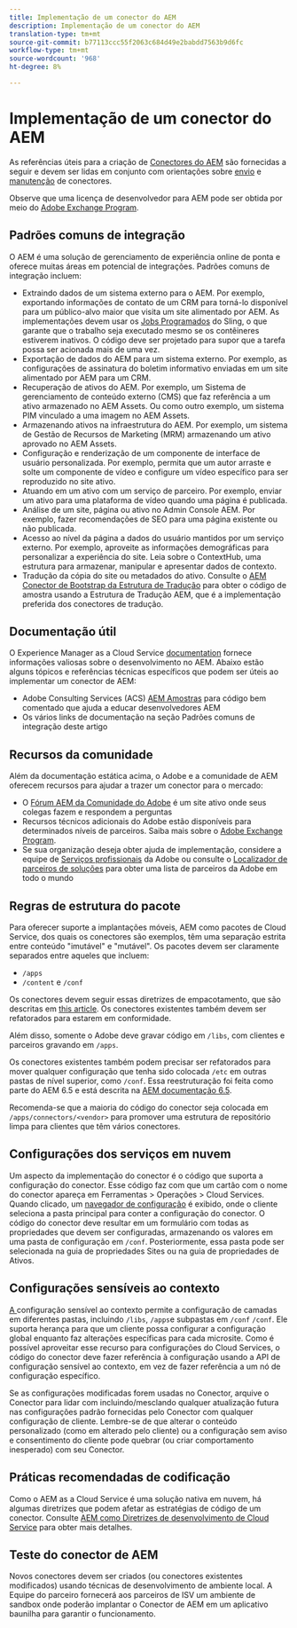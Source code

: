 ```yaml
---
title: Implementação de um conector do AEM
description: Implementação de um conector do AEM
translation-type: tm+mt
source-git-commit: b77113ccc55f2063c684d49e2babdd7563b9d6fc
workflow-type: tm+mt
source-wordcount: '968'
ht-degree: 8%

---
```



Implementação de um conector do AEM
=============================

As referências úteis para a criação de [Conectores do AEM](https://www.adobe.io/apis/experiencecloud/aem/aemconnectors.html) são fornecidas a seguir e devem ser lidas em conjunto com orientações sobre [envio](submit.md) e [manutenção](maintain.md) de conectores.

Observe que uma licença de desenvolvedor para AEM pode ser obtida por meio do [Adobe Exchange Program](https://partners.adobe.com/exchangeprogram/experiencecloud).

Padrões comuns de integração
---------------------------

O AEM é uma solução de gerenciamento de experiência online de ponta e oferece muitas áreas em potencial de integrações. Padrões comuns de integração incluem:

* Extraindo dados de um sistema externo para o AEM. Por exemplo, exportando informações de contato de um CRM para torná-lo disponível para um público-alvo maior que visita um site alimentado por AEM.  As implementações devem usar os [Jobs Programados](https://sling.apache.org/documentation/bundles/apache-sling-eventing-and-job-handling.html#scheduled-jobs) do Sling, o que garante que o trabalho seja executado mesmo se os contêineres estiverem inativos. O código deve ser projetado para supor que a tarefa possa ser acionada mais de uma vez.
* Exportação de dados do AEM para um sistema externo. Por exemplo, as configurações de assinatura do boletim informativo enviadas em um site alimentado por AEM para um CRM.
* Recuperação de ativos do AEM. Por exemplo, um Sistema de gerenciamento de conteúdo externo (CMS) que faz referência a um ativo armazenado no AEM Assets. Ou como outro exemplo, um sistema PIM vinculado a uma imagem no AEM Assets.
* Armazenando ativos na infraestrutura do AEM. Por exemplo, um sistema de Gestão de Recursos de Marketing (MRM) armazenando um ativo aprovado no AEM Assets.
* Configuração e renderização de um componente de interface de usuário personalizada. Por exemplo, permita que um autor arraste e solte um componente de vídeo e configure um vídeo específico para ser reproduzido no site ativo.
* Atuando em um ativo com um serviço de parceiro. Por exemplo, enviar um ativo para uma plataforma de vídeo quando uma página é publicada.
* Análise de um site, página ou ativo no Admin Console AEM. Por exemplo, fazer recomendações de SEO para uma página existente ou não publicada.
* Acesso ao nível da página a dados do usuário mantidos por um serviço externo. Por exemplo, aproveite as informações demográficas para personalizar a experiência do site. Leia sobre o ContextHub, uma estrutura para armazenar, manipular e apresentar dados de contexto.
* Tradução da cópia do site ou metadados do ativo. Consulte o [AEM Conector de Bootstrap da Estrutura de Tradução](https://github.com/Adobe-Marketing-Cloud/aem-translation-framework-bootstrap-connector) para obter o código de amostra usando a Estrutura de Tradução AEM, que é a implementação preferida dos conectores de tradução.


Documentação útil
--------------------

O Experience Manager as a Cloud Service [documentation](../overview/introduction.md) fornece informações valiosas sobre o desenvolvimento no AEM. Abaixo estão alguns tópicos e referências técnicas específicos que podem ser úteis ao implementar um conector de AEM:

* Adobe Consulting Services (ACS) [AEM Amostras](http://adobe-consulting-services.github.io/acs-aem-samples/) para código bem comentado que ajuda a educar desenvolvedores AEM
* Os vários links de documentação na seção Padrões comuns de integração deste artigo

Recursos da comunidade
--------------------

Além da documentação estática acima, o Adobe e a comunidade de AEM oferecem recursos para ajudar a trazer um conector para o mercado:

* O [Fórum AEM da Comunidade do Adobe](http://help-forums.adobe.com/content/adobeforums/en/experience-manager-forum/adobe-experience-manager.html) é um site ativo onde seus colegas fazem e respondem a perguntas
* Recursos técnicos adicionais do Adobe estão disponíveis para determinados níveis de parceiros. Saiba mais sobre o [Adobe Exchange Program](https://partners.adobe.com/exchangeprogram/experiencecloud).
* Se sua organização deseja obter ajuda de implementação, considere a equipe de [Serviços profissionais](http://www.adobe.com/br/experience-cloud/consulting-services.html) da Adobe ou consulte o [Localizador de parceiros de soluções](https://solutionpartners.adobe.com/home/partnerFinder.html) para obter uma lista de parceiros da Adobe em todo o mundo

Regras de estrutura do pacote
-----------------------

Para oferecer suporte a implantações móveis, AEM como pacotes de Cloud Service, dos quais os conectores são exemplos, têm uma separação estrita entre conteúdo &quot;imutável&quot; e &quot;mutável&quot;. Os pacotes devem ser claramente separados entre aqueles que incluem:

* `/apps`
* `/content` e `/conf`

Os conectores devem seguir essas diretrizes de empacotamento, que são descritas em [this article](/help/implementing/developing/introduction/aem-project-content-package-structure.md). Os conectores existentes também devem ser refatorados para estarem em conformidade.

Além disso, somente o Adobe deve gravar código em `/libs`, com clientes e parceiros gravando em `/apps`.

Os conectores existentes também podem precisar ser refatorados para mover qualquer configuração que tenha sido colocada `/etc` em outras pastas de nível superior, como `/conf`. Essa reestruturação foi feita como parte do AEM 6.5 e está descrita na [AEM documentação 6.5](https://experienceleague.adobe.com/docs/experience-manager-65/deploying/restructuring/repository-restructuring.html).

Recomenda-se que a maioria do código do conector seja colocada em `/apps/connectors/<vendor>` para promover uma estrutura de repositório limpa para clientes que têm vários conectores.

Configurações dos serviços em nuvem
-----------------------------

Um aspecto da implementação do conector é o código que suporta a configuração do conector. Esse código faz com que um cartão com o nome do conector apareça em Ferramentas > Operações > Cloud Services. Quando clicado, um [navegador de configuração](/help/implementing/developing/introduction/configurations.md#using-configuration-browser) é exibido, onde o cliente seleciona a pasta principal para conter a configuração do conector. O código do conector deve resultar em um formulário com todas as propriedades que devem ser configuradas, armazenando os valores em uma pasta de configuração em `/conf`. Posteriormente, essa pasta pode ser selecionada na guia de propriedades Sites ou na guia de propriedades de Ativos.


Configurações sensíveis ao contexto
-----------------------------

[A ](https://sling.apache.org/documentation/bundles/context-aware-configuration/context-aware-configuration.html) configuração sensível ao contexto permite a configuração de camadas em diferentes pastas, incluindo  `/libs`,  `/apps`e subpastas em  `/conf`   `/conf`. Ele suporta herança para que um cliente possa configurar a configuração global enquanto faz alterações específicas para cada microsite. Como é possível aproveitar esse recurso para configurações do Cloud Services, o código do conector deve fazer referência à configuração usando a API de configuração sensível ao contexto, em vez de fazer referência a um nó de configuração específico.

Se as configurações modificadas forem usadas no Conector, arquive o Conector para lidar com incluindo/mesclando qualquer atualização futura nas configurações padrão fornecidas pelo Conector com qualquer configuração de cliente. Lembre-se de que alterar o conteúdo personalizado (como em alterado pelo cliente) ou a configuração sem aviso e consentimento do cliente pode quebrar (ou criar comportamento inesperado) com seu Conector.

Práticas recomendadas de codificação
----------------------

Como o AEM as a Cloud Service é uma solução nativa em nuvem, há algumas diretrizes que podem afetar as estratégias de código de um conector. Consulte [AEM como Diretrizes de desenvolvimento de Cloud Service](/help/implementing/developing/introduction/development-guidelines.md) para obter mais detalhes.

Teste do conector de AEM
-------------------------

Novos conectores devem ser criados (ou conectores existentes modificados) usando técnicas de desenvolvimento de ambiente local. A Equipe do parceiro fornecerá aos parceiros de ISV um ambiente de sandbox onde poderão implantar o Conector de AEM em um aplicativo baunilha para garantir o funcionamento.
